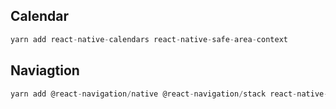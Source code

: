 ## Calendar

```typescript
yarn add react-native-calendars react-native-safe-area-context
```

## Naviagtion

```typescript
yarn add @react-navigation/native @react-navigation/stack react-native-safe-area-context react-native-gesture-handler
```
